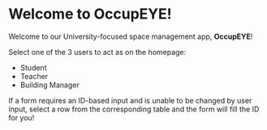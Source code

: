 # Welcome to OccupEYE!

Welcome to our University-focused space management app, **OccupEYE**!

Select one of the 3 users to act as on the homepage:
- Student
- Teacher
- Building Manager

If a form requires an ID-based input and is unable to be changed by user input, select a row from the corresponding table and the form will fill the ID for you!
